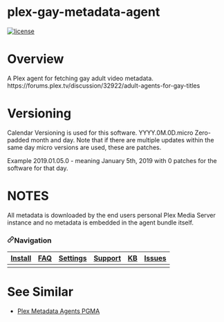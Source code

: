 <h1>plex-gay-metadata-agent</h1>
<p class="unchanged rich-diff-level-one">
	<a href="/LGBT-PlexPlugins/plex-gay-metadata-agent/blob/master">
		<img src="https://camo.githubusercontent.com/87206fb472998a12d7030d61f5a4833b189ed118/68747470733a2f2f696d672e736869656c64732e696f2f6769746875622f6c6963656e73652f6d6173686170652f6170697374617475732e7376673f7374796c653d666c61742d737175617265" alt="license" data-canonical-src="https://img.shields.io/github/license/mashape/apistatus.svg?style=flat-square" style="max-width:100%;">
	</a>
</p>

<h1>Overview</h1>
A Plex agent for fetching gay adult video metadata. https://forums.plex.tv/discussion/32922/adult-agents-for-gay-titles

<h1>Versioning</h1>
Calendar Versioning is used for this software. YYYY.0M.0D.micro Zero-padded month and day. Note that if there are multiple updates within the same day micro versions are used, these are patches.

Example 2019.01.05.0 - meaning January 5th, 2019 with 0 patches for the software for that day.

<h1>NOTES</h1>
All metadata is downloaded by the end users personal Plex Media Server instance and no metadata is embedded in the agent bundle itself.

<h3 class="unchanged rich-diff-level-one">
<a id="user-content-navigation" class="anchor" aria-hidden="true" href="/LGBT-PlexPlugins/plex-gay-metadata-agent/blob/master/README.md#navigation"><svg class="octicon octicon-link" viewBox="0 0 16 16" version="1.1" width="16" height="16" aria-hidden="true"><path fill-rule="evenodd" d="M7.775 3.275a.75.75 0 001.06 1.06l1.25-1.25a2 2 0 112.83 2.83l-2.5 2.5a2 2 0 01-2.83 0 .75.75 0 00-1.06 1.06 3.5 3.5 0 004.95 0l2.5-2.5a3.5 3.5 0 00-4.95-4.95l-1.25 1.25zm-4.69 9.64a2 2 0 010-2.83l2.5-2.5a2 2 0 012.83 0 .75.75 0 001.06-1.06 3.5 3.5 0 00-4.95 0l-2.5 2.5a3.5 3.5 0 004.95 4.95l1.25-1.25a.75.75 0 00-1.06-1.06l-1.25 1.25a2 2 0 01-2.83 0z"></path></svg></a>Navigation</h3>

<table class="unchanged rich-diff-level-one">
	<thead>
		<tr>
			<th align="center"><a href="https://github.com/LGBT-PlexPlugins/plex-gay-metadata-agent/wiki/Installation">Install</a></th>
			<th align="center"><a href="https://github.com/LGBT-PlexPlugins/plex-gay-metadata-agent/wiki/Frequently-asked-questions">FAQ</a></th>
			<th align="center"><a href="https://github.com/LGBT-PlexPlugins/plex-gay-metadata-agent/wiki/Configuration">Settings</a></th>
			<th align="center"><a href="https://github.com/LGBT-PlexPlugins/plex-gay-metadata-agent/wiki/Support">Support</a></th>
			<th align="center"><a href="https://github.com/LGBT-PlexPlugins/plex-gay-metadata-agent/wiki/KB">KB</a></th>
			<th align="center"><a href="https://github.com/LGBT-PlexPlugins/plex-gay-metadata-agent/issues">Issues</a></th>
		</tr>
	</thead>
	<tbody>
		<tr>
			<td align="center"><a href="https://github.com/LGBT-PlexPlugins/plex-gay-metadata-agent/wiki/Installation"><img src="https://raw.githubusercontent.com/wiki/fuzeman/Plex-Trakt-Scrobbler/_assets/file_download.png" alt="" style="max-width:100%;"></a></td>
			<td align="center"><a href="https://github.com/LGBT-PlexPlugins/plex-gay-metadata-agent/wiki/Frequently-asked-questions"><img src="https://raw.githubusercontent.com/wiki/fuzeman/Plex-Trakt-Scrobbler/_assets/question_answer.png" alt="" style="max-width:100%;"></a></td>
			<td align="center"><a href="https://github.com/LGBT-PlexPlugins/plex-gay-metadata-agent/wiki/Configuration"><img src="https://raw.githubusercontent.com/wiki/fuzeman/Plex-Trakt-Scrobbler/_assets/settings.png" alt="" style="max-width:100%;"></a></td>
			<td align="center"><a href="https://github.com/LGBT-PlexPlugins/plex-gay-metadata-agent/wiki/Support"><img src="https://raw.githubusercontent.com/wiki/fuzeman/Plex-Trakt-Scrobbler/_assets/help.png" alt="" style="max-width:100%;"></a></td>
			<td align="center"><a href="https://github.com/LGBT-PlexPlugins/plex-gay-metadata-agent/wiki/KB"><img src="https://raw.githubusercontent.com/wiki/fuzeman/Plex-Trakt-Scrobbler/_assets/bug_report.png" alt="" style="max-width:100%;"></a></td>
			<td align="center"><a href="https://github.com/LGBT-PlexPlugins/plex-gay-metadata-agent/issues"><img src="https://raw.githubusercontent.com/wiki/fuzeman/Plex-Trakt-Scrobbler/_assets/message.png" alt="" style="max-width:100%;"></a></td>
		</tr>
	</tbody>
</table>

<h1>See Similar</h1>
<ul><li><a href="https://github.com/CodyBerenson/PGMA-Modernized">Plex Metadata Agents PGMA</a></li></ul>
